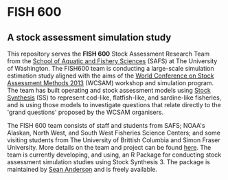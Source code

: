 FISH 600
===============================================

A stock assessment simulation study
-------------------------------------

This repository serves the **FISH 600** Stock Assessment Research Team from the [School of Aquatic and Fishery Sciences](http://fish.washington.edu/) (SAFS) at The University of Washington. The FISH600 team is conducting a large-scale simulation estimation study aligned with the aims of the [World Conference on Stock Assessment Methods 2013](http://www.ices.dk/news-and-events/symposia/WCSAM-2013/Pages/default.aspx) (WCSAM) workshop and simulation program. The team has built operating and stock assessment models using [Stock Synthesis](http://nft.nefsc.noaa.gov/SS3.html) (SS) to represent cod-like, flatfish-like, and sardine-like fisheries, and is using those models to investigate questions that relate directly to the 'grand questions' proposed by the WCSAM organisers.

The FISH 600 team consists of staff and students from SAFS; NOAA's Alaskan, North West, and South West Fisheries Science Centers; and some visiting students from The University of Brittish Columbia and Simon Fraser University. More details on the team and project can be found [here](https://github.com/awhitten/fish600/blob/master/ICES_Articles_Summary.md). The team is currently developing, and using, an R Package for conducting stock assessment simulation studies using Stock Synthesis 3. The package is maintained by [Sean Anderson](https://github.com/seananderson/ss3sim) and is freely available.
